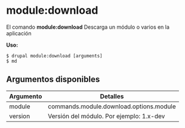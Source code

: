 # module:download
El comando **module:download** Descarga un módulo o varios en la aplicación

**Uso:**
```
$ drupal module:download [arguments] 
$ md  
```

## Argumentos disponibles
Argumento | Detalles
---------|-------------
module | commands.module.download.options.module
version | Versión del módulo. Por ejemplo: 1.x-dev
